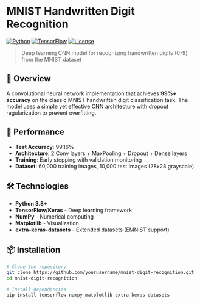 # MNIST Handwritten Digit Recognition

[![Python](https://img.shields.io/badge/Python-3.8+-blue.svg)](https://www.python.org/)
[![TensorFlow](https://img.shields.io/badge/TensorFlow-2.0+-orange.svg)](https://www.tensorflow.org/)
[![License](https://img.shields.io/badge/License-MIT-yellow.svg)](LICENSE)

> Deep learning CNN model for recognizing handwritten digits (0-9) from the MNIST dataset

## 📖 Overview

A convolutional neural network implementation that achieves **99%+ accuracy** on the classic MNIST handwritten digit classification task. The model uses a simple yet effective CNN architecture with dropout regularization to prevent overfitting.

## 🎯 Performance

- **Test Accuracy**: 99.16%
- **Architecture**: 2 Conv layers + MaxPooling + Dropout + Dense layers
- **Training**: Early stopping with validation monitoring
- **Dataset**: 60,000 training images, 10,000 test images (28x28 grayscale)

## 🛠️ Technologies

- **Python 3.8+**
- **TensorFlow/Keras** - Deep learning framework
- **NumPy** - Numerical computing
- **Matplotlib** - Visualization
- **extra-keras-datasets** - Extended datasets (EMNIST support)

## 📦 Installation
```bash
# Clone the repository
git clone https://github.com/yourusername/mnist-digit-recognition.git
cd mnist-digit-recognition

# Install dependencies
pip install tensorflow numpy matplotlib extra-keras-datasets
